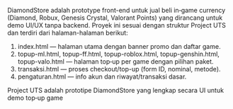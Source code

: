 DiamondStore adalah prototype front-end untuk jual beli in‑game currency (Diamond, Robux, Genesis Crystal, Valorant Points) yang dirancang untuk demo UI/UX tanpa backend. Proyek ini sesuai dengan struktur Project UTS dan terdiri dari halaman-halaman berikut:

1. index.html — halaman utama dengan banner promo dan daftar game.
2. topup-ml.html, topup-ff.html, topup-roblox.html, topup-genshin.html, topup-valo.html — halaman top‑up per game dengan pilihan paket.
3. transaksi.html — proses checkout/top-up (form ID, nominal, metode).
4. pengaturan.html — info akun dan riwayat/transaksi dasar.

 Project UTS adalah prototipe DiamondStore yang lengkap secara UI untuk demo top‑up game 